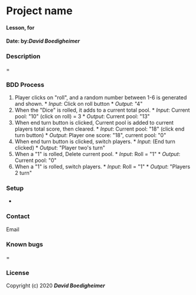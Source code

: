 # Project name
#### Lesson, for
#### Date:  by:_**David Boedigheimer**_
### Description
=
### BDD Process
  1. Player clicks on "roll", and a random number between 1-6 is generated and shown.
    * *Input*: Click on roll button
    * *Output*: "4"
  2. When the "Dice" is rolled, it adds to a current total pool.
    * *Input*: Current pool: "10" (click on roll) = 3
    * *Output*: Current pool: "13"
  3. When end turn button is clicked, Current pool is added to current players total score, then cleared.
    * *Input*: Current pool: "18" (click end turn button)
    * *Output*: Player one score: "18", current pool: "0"
  4. When end turn button is clicked, switch players.
    * *Input*: (End turn clicked)
    * *Output*: "Player two's turn"
  5. When a "1" is rolled, Delete current pool.
    * *Input*: Roll = "1"
    * *Output*: Current pool: "0"
  6. When a "1" is rolled, switch players.
    * *Input*: Roll = "1"
    * *Output*: "Players 2 turn"
### Setup
*
### Contact
Email
### Known bugs
=
### License

Copyright (c) 2020 _**David Boedigheimer**_
